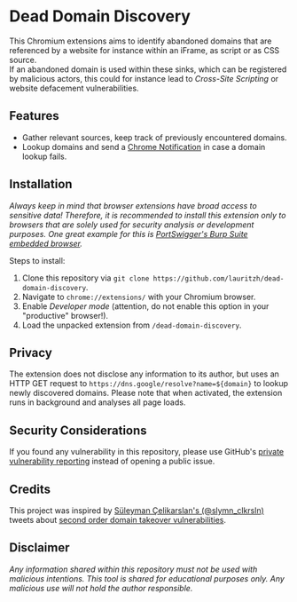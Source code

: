 # Dead Domain Discovery

This Chromium extensions aims to identify abandoned domains that are referenced by a website for instance within an iFrame, as script or as CSS source.     
If an abandoned domain is used within these sinks, which can be registered by malicious actors, this could for instance lead to *Cross-Site Scripting* or website defacement vulnerabilities. 

## Features
* Gather relevant sources, keep track of previously encountered domains.
* Lookup domains and send a [Chrome Notification](https://developer.chrome.com/docs/extensions/reference/api/notifications) in case a domain lookup fails.

## Installation
*Always keep in mind that browser extensions have broad access to sensitive data! Therefore, it is recommended to install this extension only to browsers that are solely used for security analysis or development purposes. One great example for this is [PortSwigger's Burp Suite embedded browser](https://portswigger.net/burp/documentation/desktop/functions/embedded-browser).*

Steps to install:
1. Clone this repository via `git clone https://github.com/lauritzh/dead-domain-discovery`.
2. Navigate to `chrome://extensions/` with your Chromium browser.
3. Enable *Developer mode* (attention, do not enable this option in your "productive" browser!).
4. Load the unpacked extension from `/dead-domain-discovery`.

## Privacy
The extension does not disclose any information to its author, but uses an HTTP GET request to `https://dns.google/resolve?name=${domain}` to lookup newly discovered domains. Please note that when activated, the extension runs in background and analyses all page loads.

## Security Considerations
If you found any vulnerability in this repository, please use GitHub's [private vulnerability reporting](https://github.com/lauritzh/dead-domain-discovery/security) instead of opening a public issue.

## Credits
This project was inspired by [Süleyman Çelikarslan's (@slymn_clkrsln)](https://x.com/slymn_clkrsln) tweets about [second order domain takeover vulnerabilities](https://twitter.com/slymn_clkrsln/status/1792995208562401567).

## Disclaimer
*Any information shared within this repository must not be used with malicious intentions. This tool is shared for educational purposes only. Any malicious use will not hold the author responsible.*
